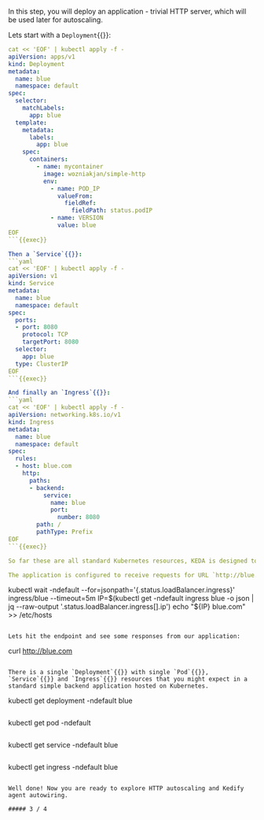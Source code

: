 In this step, you will deploy an application - trivial HTTP server, which will be used later for autoscaling.

Lets start with a `Deployment`{{}}:
```yaml
cat << 'EOF' | kubectl apply -f -
apiVersion: apps/v1
kind: Deployment
metadata:
  name: blue
  namespace: default
spec:
  selector:
    matchLabels:
      app: blue
  template:
    metadata:
      labels:
        app: blue
    spec:
      containers:
        - name: mycontainer
          image: wozniakjan/simple-http
          env:
            - name: POD_IP
              valueFrom:
                fieldRef:
                  fieldPath: status.podIP
            - name: VERSION
              value: blue
EOF
```{{exec}}

Then a `Service`{{}}:
```yaml
cat << 'EOF' | kubectl apply -f -
apiVersion: v1
kind: Service
metadata:
  name: blue
  namespace: default
spec:
  ports:
  - port: 8080
    protocol: TCP
    targetPort: 8080
  selector:
    app: blue
  type: ClusterIP
EOF
```{{exec}}

And finally an `Ingress`{{}}:
```yaml
cat << 'EOF' | kubectl apply -f -
apiVersion: networking.k8s.io/v1
kind: Ingress
metadata:
  name: blue
  namespace: default
spec:
  rules:
  - host: blue.com
    http:
      paths:
      - backend:
          service:
            name: blue
            port:
              number: 8080
        path: /
        pathType: Prefix
EOF
```{{exec}}

So far these are all standard Kubernetes resources, KEDA is designed to plug into your application, your configuration, your workflow rather than force you to redesign your CI/CD pipelines.

The application is configured to receive requests for URL `http://blue.com`{{}}, although this domain will work only locally here in the Killercoda environment. It may take a little bit of time for the ingress controller to assign an IP address to our `Ingress`{{}}, then this snippet ensures matching entry in `/etc/hosts`{{}} so the URL `http://blue.com`{{}} can be resolved successfully. In the real world scenario you would probably either create the DNS record manually or use the external-dns project with the Ingress resource.
```
kubectl wait -ndefault --for=jsonpath='{.status.loadBalancer.ingress}' ingress/blue --timeout=5m
IP=$(kubectl get -ndefault ingress blue -o json | jq --raw-output '.status.loadBalancer.ingress[].ip')
echo "${IP} blue.com" >> /etc/hosts
```{{exec}}

Lets hit the endpoint and see some responses from our application:
```
curl http://blue.com
```{{exec}}

There is a single `Deployment`{{}} with single `Pod`{{}}, `Service`{{}} and `Ingress`{{}} resources that you might expect in a standard simple backend application hosted on Kubernetes.
```
kubectl get deployment -ndefault blue
```{{exec}}

```
kubectl get pod -ndefault
```{{exec}}

```
kubectl get service -ndefault blue
```{{exec}}

```
kubectl get ingress -ndefault blue
```{{exec}}

Well done! Now you are ready to explore HTTP autoscaling and Kedify agent autowiring.

##### 3 / 4
